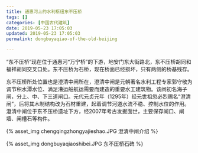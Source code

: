 ```yaml
---
title: 通惠河上的水利枢纽东不压桥
tags: []
categories: [中国古代建筑]
date: 2019-05-23 17:05:03
updated: 2019-05-23 17:05:03
permalink: dongbuyaqiao-of-the-old-beijing

---
```

“东不压桥”现在位于通惠河“万宁桥”的下游，地安门东大街路北，东不压桥胡同和福祥胡同交叉口处。东不压桥为石桥，现在桥面已经损坏，只有两侧的桥基残存。

<!--more-->

东不压桥所处位置也是澄清中闸所在，澄清中闸是元朝著名水利工程专家郭守敬为调节积水潭水位、满足漕运船航运需要而建造的重要水工建筑物。该闸初名海子闸，分上、中、下三道闸口。元代元贞元年（1295年）经元世祖忽必烈赐名“澄清闸”，后将其木制结构改为石材重建，起着调节河道水流不稳、控制水位的作用。澄清中闸位于东不压桥遗址下方，经2007年考古发掘面世，主要保存闸口、闸墙、闸槽石等构件。

{% asset_img chengqingzhongyajieshao.JPG 澄清中闸介绍 %}

{% asset_img dongbuyaqiaoshibei.JPG 东不压桥石碑 %}